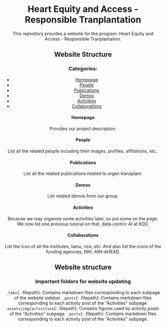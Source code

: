 <div align="center">

  # Heart Equity and Access - Responsible Tranplantation

  This repository provides a website for the program: Heart Equity and Access - Responsible Tranplantation.

  ## Website Structure
  ### Categories:
  - [Homepage](#homepage)
  - [People](#people)
  - [Publications](#publications)
  - [Demos](#demos)
  - [Activities](#activities)
  - [Collaborations](#collaborations)
  
  #### Homepage
  Provides our project description.
  
  #### People
  List all the related people including their images, profiles, affiliations, etc..
  
  #### Publications
  List all the related publications related to organ transplant.
  
  #### Demos
  List related demos from our group.
  
  #### Activities
  Because we may organize some activities later, so put some on the page. We now list one previous tutorial on that, data-centric AI at KDD.
  
  #### Collaborations
  List the icon of all the institutes, tamu, rice, etc. And also list the icons of the funding agencies, NIH, AIM-AHEAD.

  ## Website structure
  ### Important folders for website updating
  `_tabs`{: .filepath}: Contains markdown files corresponding to each subpage of the website sidebar.
  `_posts`{: .filepath}: Contains markdown files corresponding to each activity post of the "Activities" subpage.
  `assets/img/activities`{: .filepath}: Contains figures used by activity posts of the "Activities" subpage.
  `_posts`{: .filepath}: Contains markdown files corresponding to each activity post of the "Activities" subpage.
  
